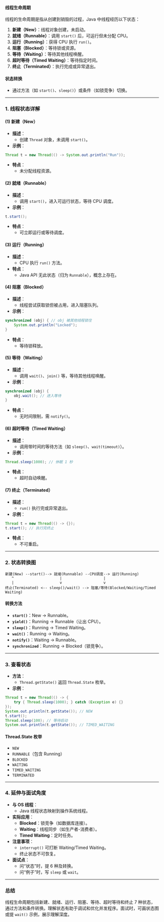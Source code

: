 
#### 线程生命周期
线程的生命周期是指从创建到销毁的过程，Java 中线程经历以下状态：
1. **新建（New）**：线程对象创建，未启动。
2. **就绪（Runnable）**：调用 `start()` 后，可运行但未分配 CPU。
3. **运行（Running）**：获得 CPU 执行 `run()`。
4. **阻塞（Blocked）**：等待锁或资源。
5. **等待（Waiting）**：等待其他线程唤醒。
6. **超时等待（Timed Waiting）**：等待指定时间。
7. **终止（Terminated）**：执行完成或异常退出。

#### 状态转换
- 通过方法（如 `start()`、`sleep()`）或条件（如锁竞争）切换。

---

### 1. 线程状态详解
#### (1) 新建（New）
- **描述**：
  - 创建 `Thread` 对象，未调用 `start()`。
- **示例**：
```java
Thread t = new Thread(() -> System.out.println("Run"));
```
- **特点**：
  - 未分配线程资源。

#### (2) 就绪（Runnable）
- **描述**：
  - 调用 `start()`，进入可运行状态，等待 CPU 调度。
- **示例**：
```java
t.start();
```
- **特点**：
  - 可立即运行或等待调度。

#### (3) 运行（Running）
- **描述**：
  - CPU 执行 `run()` 方法。
- **特点**：
  - Java API 无此状态（归为 `Runnable`），概念上存在。

#### (4) 阻塞（Blocked）
- **描述**：
  - 线程尝试获取锁但被占用，进入阻塞队列。
- **示例**：
```java
synchronized (obj) { // obj 被其他线程锁住
    System.out.println("Locked");
}
```
- **特点**：
  - 等待锁释放。

#### (5) 等待（Waiting）
- **描述**：
  - 调用 `wait()`、`join()` 等，等待其他线程唤醒。
- **示例**：
```java
synchronized (obj) {
    obj.wait(); // 进入等待
}
```
- **特点**：
  - 无时间限制，需 `notify()`。

#### (6) 超时等待（Timed Waiting）
- **描述**：
  - 调用带时间的等待方法（如 `sleep()`、`wait(timeout)`）。
- **示例**：
```java
Thread.sleep(1000); // 休眠 1 秒
```
- **特点**：
  - 超时自动唤醒。

#### (7) 终止（Terminated）
- **描述**：
  - `run()` 执行完或异常退出。
- **示例**：
```java
Thread t = new Thread(() -> {});
t.start(); // 执行完终止
```
- **特点**：
  - 不可重启。

---

### 2. 状态转换图
```
新建(New) --start()--> 就绪(Runnable) --CPU调度--> 运行(Running)
   ^                     |                   |
   |                     v                   v
终止(Terminated) <-- sleep()/wait() --> 阻塞/等待(Blocked/Waiting/Timed Waiting)
```

#### 转换方法
- **`start()`**：New -> Runnable。
- **`yield()`**：Running -> Runnable（让出 CPU）。
- **`sleep()`**：Running -> Timed Waiting。
- **`wait()`**：Running -> Waiting。
- **`notify()`**：Waiting -> Runnable。
- **`synchronized`**：Running -> Blocked（锁竞争）。

---

### 3. 查看状态
- **方法**：
  - `Thread.getState()` 返回 `Thread.State` 枚举。
- **示例**：
```java
Thread t = new Thread(() -> {
    try { Thread.sleep(1000); } catch (Exception e) {}
});
System.out.println(t.getState()); // NEW
t.start();
Thread.sleep(100); // 等待启动
System.out.println(t.getState()); // TIMED_WAITING
```

#### Thread.State 枚举
- `NEW`
- `RUNNABLE`（包含 Running）
- `BLOCKED`
- `WAITING`
- `TIMED_WAITING`
- `TERMINATED`

---

### 4. 延伸与面试角度
- **与 OS 线程**：
  - Java 线程状态映射到操作系统线程。
- **实际应用**：
  - **Blocked**：锁竞争（如数据库连接）。
  - **Waiting**：线程同步（如生产者-消费者）。
  - **Timed Waiting**：定时任务。
- **注意事项**：
  - `interrupt()` 可打断 Waiting/Timed Waiting。
  - 终止状态不可恢复。
- **面试点**：
  - 问“状态”时，提 6 种及转换。
  - 问“例子”时，写 `sleep` 或 `wait`。

---

### 总结
线程生命周期包括新建、就绪、运行、阻塞、等待、超时等待和终止 7 种状态，通过方法和条件转换。理解状态有助于调试和优化并发程序。面试时，可画状态图或提 `wait()` 示例，展示理解深度。